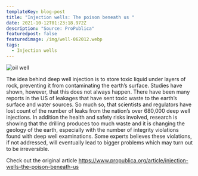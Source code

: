 ```yaml
---
templateKey: blog-post
title: "Injection wells: The poison beneath us "
date: 2021-10-12T01:23:18.972Z
description: "Source: ProPublica"
featuredpost: false
featuredimage: /img/well-062012.webp
tags:
  - Injection wells
---
```

![oil well](/img/well-062012.webp "Oil well")



The idea behind deep well injection is to store toxic liquid under layers of rock, preventing it from contaminating the earth’s surface. Studies have shown, however, that this does not always happen. There have been many reports in the US of leakages that have sent toxic waste to the earth’s surface and water sources. So much so, that scientists and regulators have lost count of the number of leaks from the nation’s over 680,000 deep well injections. In addition the health and safety risks involved, research is showing that the drilling produces too much waste and it is changing the geology of the earth, especially with the number of integrity violations found with deep well examinations. Some experts believes these violations, if not addressed, will eventually lead to bigger problems which may turn out to be irreversible.

Check out the original article  <https://www.propublica.org/article/injection-wells-the-poison-beneath-us>